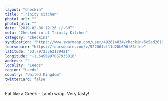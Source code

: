 ```yaml
---
layout: "checkin"
title: "Trinity Kitchen"
photo1_url: ""
photo1_alt: ""
date: "2019-02-06 12:26 +/-GMT"
meta: "Checked in at Trinity Kitchen"
category: "Checkins"
syndication: "https://www.swarmapp.com/user/492614834/checkin/5c5ad261971317002db7ed45"
foursquare: "https://foursquare.com/v/522061cf11d28b696f63ffee"
latitude: "53.79723563129421"
longitude: "-1.5456997057935016"
address: ""
locality: "Leeds"
region: "Leeds"
country: "United Kingdom"
twitterCard: false
---
```

Eat like a Greek - Lamb wrap. Very tasty!
